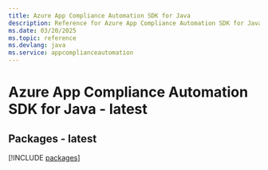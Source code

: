 ```yaml
---
title: Azure App Compliance Automation SDK for Java
description: Reference for Azure App Compliance Automation SDK for Java
ms.date: 03/20/2025
ms.topic: reference
ms.devlang: java
ms.service: appcomplianceautomation
---
```

# Azure App Compliance Automation SDK for Java - latest
## Packages - latest
[!INCLUDE [packages](app-compliance-automation-index.md)]